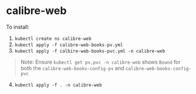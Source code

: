 # calibre-web

To install:
1) `kubectl create ns calibre-web`
2) `kubectl apply -f calibre-web-books-pv.yml`
3) `kubectl apply -f calbire-web-books-pvc.yml -n calibre-web`
> Note: Ensure `kubectl get pv,pvc -n calibre-web` shows `Bound` for both the `calibre-web-books-config-pv` and `calibre-web-books-config-pvc`
4) `kubectl apply -f . -n calibre-web`
